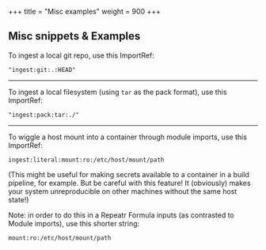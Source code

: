 +++
title = "Misc examples"
weight = 900
+++

Misc snippets & Examples
------------------------

To ingest a local git repo, use this ImportRef:

```text
"ingest:git:.:HEAD"
```

---

To ingest a local filesystem (using `tar` as the pack format), use this ImportRef:

```text
"ingest:pack:tar:./"
```

---

To wiggle a host mount into a container through module imports, use this ImportRef:

```text
ingest:literal:mount:ro:/etc/host/mount/path
```

(This might be useful for making secrets available to a container in a build
pipeline, for example.  But be careful with this feature!  It (obviously) makes
your system unreproducible on other machines without the same host state!)

Note: in order to do this in a Repeatr Formula inputs (as contrasted to Module imports), use this shorter string:

```text
mount:ro:/etc/host/mount/path
```
